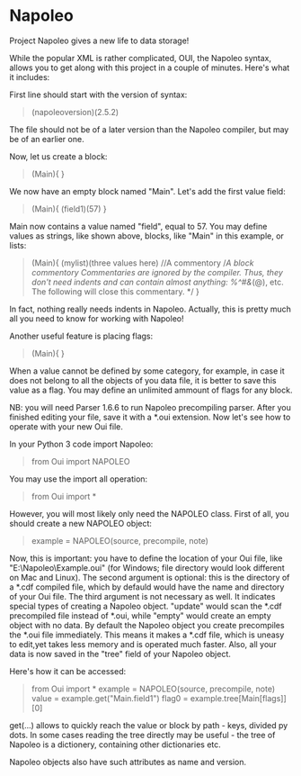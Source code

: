 # Napoleo
Project Napoleo gives a new life to data storage!

While the popular XML is rather complicated, OUI, the Napoleo syntax, allows you to get along with this project in a couple of minutes. Here's what it includes:

First line should start with the version of syntax:

> (napoleoversion)(2.5.2)

The file should not be of a later version than the Napoleo compiler, but may be of an earlier one.

Now, let us create a block:

> (Main){
> }

We now have an empty block named "Main".
Let's add the first value field:

> (Main){
>   (field1)(57)
> }

Main now contains a value named "field", equal to 57.
You may define values as strings, like shown above, blocks, like "Main" in this example, or lists:

> (Main){
>   (mylist)(three values here)
>   //A commentory
>   /*A block commentory
>   Commentaries are ignored by the compiler.
>   Thus, they don't need indents and can contain almost anything:
> %^#&*(@), etc. The following will close this commentary. */
> }

In fact, nothing really needs indents in Napoleo.
Actually, this is pretty much all you need to know for working with Napoleo!

Another useful feature is placing flags:

> (Main){
>   <anything>
> }

When a value cannot be defined by some category, for example, in case it does not belong to all the objects of you data file, it is better to save this value as a flag. You may define an unlimited ammount of flags for any block.

NB: you will need Parser 1.6.6 to run Napoleo precompiling parser.
After you finished editing your file, save it with a *.oui extension.
Now let's see how to operate with your new Oui file.

In your Python 3 code import Napoleo:

> from Oui import NAPOLEO

You may use the import all operation:

> from Oui import *

However, you will most likely only need the NAPOLEO class.
First of all, you should create a new NAPOLEO object:

> example = NAPOLEO(source, precompile, note)

Now, this is important: you have to define the location of your Oui file, like "E:\\Napoleo\\Example.oui" (for Windows; file directory would look different on Mac and Linux). 
The second argument is optional: this is the directory of a *.cdf compiled file, which by defauld would have the name and directory of your Oui file. 
The third argument is not necessary as well. It indicates special types of creating a Napoleo object. "update" would scan the *.cdf precompiled file instead of *.oui, while "empty" would create an empty object with no data. By default the Napoleo object you create precompiles the *.oui file immediately. This means it makes a *.cdf file, which is uneasy to edit,yet takes less memory and is operated much faster. Also, all your data is now saved in the "tree" field of your Napoleo object.

Here's how it can be accessed:


> from Oui import *
> example = NAPOLEO(source, precompile, note)
> value = example.get("Main.field1")
> flag0 = example.tree[Main[flags]][0]

get(...) allows to quickly reach the value or block by path - keys, divided py dots.
In some cases reading the tree directly may be useful - the tree of Napoleo is a dictionery, containing other dictionaries etc.

Napoleo objects also have such attributes as name and version.
